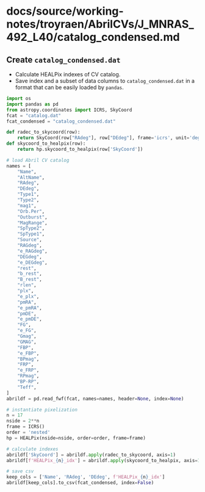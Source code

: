 # docs/source/working-notes/troyraen/AbrilCVs/J_MNRAS_492_L40/catalog_condensed.md

## Create `catalog_condensed.dat`

- Calculate HEALPix indexes of CV catalog.
- Save index and a subset of data columns to `catalog_condensed.dat` in a format that can be easily loaded by `pandas`.


```python
import os
import pandas as pd
from astropy.coordinates import ICRS, SkyCoord
fcat = "catalog.dat"
fcat_condensed = "catalog_condensed.dat"

def radec_to_skycoord(row):
    return SkyCoord(row["RAdeg"], row["DEdeg"], frame='icrs', unit='deg')
def skycoord_to_healpix(row):
    return hp.skycoord_to_healpix(row['SkyCoord'])

# load Abril CV catalog
names = [
    "Name",
    "AltName",
    "RAdeg",
    "DEdeg",
    "Type1",
    "Type2",
    "mag1",
    "Orb.Per",
    "Outburst",
    "MagRange",
    "SpType2",
    "SpType1",
    "Source",
    "RAGdeg",
    "e_RAGdeg",
    "DEGdeg",
    "e_DEGdeg",
    "rest",
    "b_rest",
    "B_rest",
    "rlen",
    "plx",
    "e_plx",
    "pmRA",
    "e_pmRA",
    "pmDE",
    "e_pmDE",
    "FG",
    "e_FG",
    "Gmag",
    "GMAG",
    "FBP",
    "e_FBP",
    "BPmag",
    "FRP",
    "e_FRP",
    "RPmag",
    "BP-RP",
    "Teff",
]
abrildf = pd.read_fwf(fcat, names=names, header=None, index=None)

# instantiate pixelization
n = 17
nside = 2**n
frame = ICRS()
order = 'nested'
hp = HEALPix(nside=nside, order=order, frame=frame)

# calculate indexes
abrildf['SkyCoord'] = abrildf.apply(radec_to_skycoord, axis=1)
abrildf[f'HEALPix_{n}_idx'] = abrildf.apply(skycoord_to_healpix, axis=1)

# save csv
keep_cols = ['Name', 'RAdeg', 'DEdeg', f'HEALPix_{n}_idx']
abrildf[keep_cols].to_csv(fcat_condensed, index=False)
```
